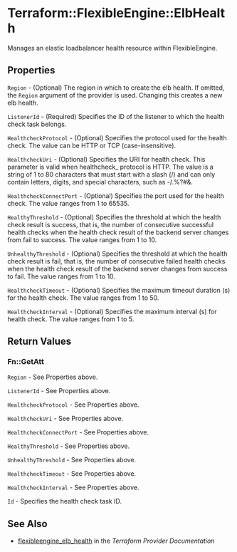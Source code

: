 # Terraform::FlexibleEngine::ElbHealth

Manages an elastic loadbalancer health resource within FlexibleEngine.

## Properties

`Region` - (Optional) The region in which to create the elb health. If omitted, the `Region` argument of the provider is used. Changing this creates a new elb health.

`ListenerId` - (Required) Specifies the ID of the listener to which the health check task belongs.

`HealthcheckProtocol` - (Optional) Specifies the protocol used for the health check. The value can be HTTP or TCP (case-insensitive).

`HealthcheckUri` - (Optional) Specifies the URI for health check. This parameter is valid when healthcheck_ protocol is HTTP. The value is a string of 1 to 80 characters that must start with a slash (/) and can only contain letters, digits, and special characters, such as -/.%?#&.

`HealthcheckConnectPort` - (Optional) Specifies the port used for the health check. The value ranges from 1 to 65535.

`HealthyThreshold` - (Optional) Specifies the threshold at which the health check result is success, that is, the number of consecutive successful health checks when the health check result of the backend server changes from fail to success. The value ranges from 1 to 10.

`UnhealthyThreshold` - (Optional) Specifies the threshold at which the health check result is fail, that is, the number of consecutive failed health checks when the health check result of the backend server changes from success to fail. The value ranges from 1 to 10.

`HealthcheckTimeout` - (Optional) Specifies the maximum timeout duration (s) for the health check. The value ranges from 1 to 50.

`HealthcheckInterval` - (Optional) Specifies the maximum interval (s) for health check. The value ranges from 1 to 5.


## Return Values

### Fn::GetAtt

`Region` - See Properties above.

`ListenerId` - See Properties above.

`HealthcheckProtocol` - See Properties above.

`HealthcheckUri` - See Properties above.

`HealthcheckConnectPort` - See Properties above.

`HealthyThreshold` - See Properties above.

`UnhealthyThreshold` - See Properties above.

`HealthcheckTimeout` - See Properties above.

`HealthcheckInterval` - See Properties above.

`Id` - Specifies the health check task ID.

## See Also

* [flexibleengine_elb_health](https://www.terraform.io/docs/providers/flexibleengine/r/elb_health.html) in the _Terraform Provider Documentation_
